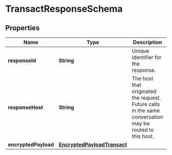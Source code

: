 

# TransactResponseSchema

## Properties

Name | Type | Description | Notes
------------ | ------------- | ------------- | -------------
**responseId** | **String** | Unique identifier for the response.  |  [optional]
**responseHost** | **String** | The host that originated the request. Future calls in the same conversation may be routed to this host.  |  [optional]
**encryptedPayload** | [**EncryptedPayloadTransact**](EncryptedPayloadTransact.md) |  |  [optional]



